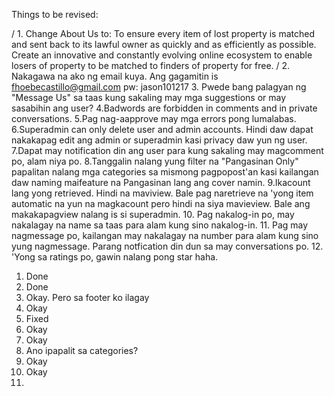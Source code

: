 Things to be revised:

/ 1. Change About Us to: To ensure every item of lost property is matched and sent back to its lawful owner as quickly and as efficiently as possible. Create an innovative and constantly evolving online ecosystem to enable losers of property to be matched to finders of property for free.
/ 2. Nakagawa na ako ng email kuya. Ang gagamitin is fhoebecastillo@gmail.com
pw: jason101217
3. Pwede bang palagyan ng "Message Us" sa taas kung sakaling may mga suggestions or may sasabihin ang user?
4.Badwords are forbidden in comments and in private conversations.
5.Pag nag-aapprove may mga errors pong lumalabas.
6.Superadmin can only delete user and admin accounts. Hindi daw dapat nakakapag edit ang admin or superadmin kasi privacy daw yun ng user.
7.Dapat may notification din ang user para kung sakaling may magcomment po, alam niya po.
8.Tanggalin nalang yung filter na "Pangasinan Only" papalitan nalang mga categories sa mismong pagpopost'an kasi kailangan daw naming maifeature na Pangasinan lang ang cover namin.
9.Ikacount lang yong retrieved. Hindi na maviview. Bale pag naretrieve na 'yong item automatic na yun na magkacount pero hindi na siya mavieview. Bale ang makakapagview nalang is si superadmin.
10. Pag nakalog-in po, may nakalagay na name sa taas para alam kung sino nakalog-in.
11. Pag may nagmessage po, kailangan may nakalagay na number para alam kung sino yung nagmessage. Parang notfication din dun sa may conversations po.
12. 'Yong sa ratings po, gawin nalang pong star haha.


1) Done
2) Done
3) Okay. Pero sa footer ko ilagay
4) Okay
5) Fixed
6) Okay
7) Okay
8) Ano ipapalit sa categories?
9) Okay
10) Okay
11) 
